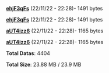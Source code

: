 [**ehjF3qFs**](/data/ehjF3qFs.txt) (22/11/22 - 22:28)- 1491 bytes

[**ehjF3qFs**](/data/ehjF3qFs.txt) (22/11/22 - 22:28)- 1491 bytes

[**aUT4izz6**](/data/aUT4izz6.txt) (22/11/22 - 22:28)- 1165 bytes

[**aUT4izz6**](/data/aUT4izz6.txt) (22/11/22 - 22:28)- 1165 bytes

**Total Datas**: 4404

**Total Size**: 23.88 MB / 23.9 MB